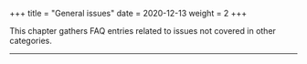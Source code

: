 +++
title = "General issues"
date = 2020-12-13
weight = 2
+++

This chapter gathers FAQ entries related to issues not covered in other categories.

---
